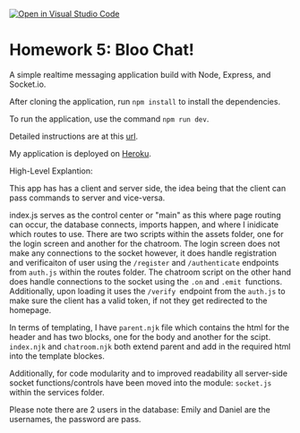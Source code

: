 [![Open in Visual Studio Code](https://classroom.github.com/assets/open-in-vscode-c66648af7eb3fe8bc4f294546bfd86ef473780cde1dea487d3c4ff354943c9ae.svg)](https://classroom.github.com/online_ide?assignment_repo_id=7690474&assignment_repo_type=AssignmentRepo)
# Homework 5: Bloo Chat!

A simple realtime messaging application build with Node, Express, and Socket.io.

After cloning the application, run `npm install` to install the dependencies. 

To run the application, use the command `npm run dev`.

Detailed instructions are at this [url](https://cs280spring.github.io/hw/hw5/index.html).

My application is deployed on [Heroku](https://bloo-chat-ddrozdo1.herokuapp.com/).


High-Level Explantion:

This app has has a client and server side, the idea being that the client can pass commands to server and vice-versa. 

index.js serves as the control center or "main" as this where page routing can occur, the database connects, imports happen, and where I inidicate which routes to use. There are two scripts within the assets folder, one for the login screen and another for the chatroom. The login screen does not make any connections to the socket however, it does handle registration and verificaiton of user using the `/register` and `/authenticate` endpoints from `auth.js` within the routes folder. The chatroom script on the other hand does handle connections to the socket using the `.on` and `.emit `functions. Additionally, upon loading it uses the `/verify `endpoint from the `auth.js` to make sure the client has a valid token, if not they get redirected to the homepage. 

In terms of templating, I have `parent.njk` file which contains the html for the header and has two blocks, one for the body and another for the scipt. `index.njk` and `chatroom.njk` both extend parent and add in the required html into the template blockes.

Additionally, for code modularity and to improved readability all server-side socket functions/controls have been moved into the module: `socket.js` within the services folder.

Please note there are 2 users in the database: Emily and Daniel are the usernames, the password are pass.